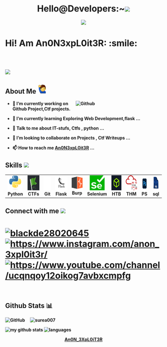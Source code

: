  <div align="center">
   

<h1> Hello@Developers:~<img src = "https://raw.githubusercontent.com/MartinHeinz/MartinHeinz/master/wave.gif" width = 50px> </h1>

 <p align="center">
  <img src="https://readme-typing-svg.herokuapp.com?font=&color=%23CCCCCC&size=26&center=true&vCenter=true&height=47&lines=%F0%9F%99%82+Am+a+N00b+CTFer;%F0%9F%90%8D+Pythonist;%F0%9F%91%80+Automation+Developer">
  </p>
</div>

<div size='100px'> <b><h1>Hi! Am An0N3xpL0it3R: :smile: </h1></div><br><br>

<a href="https://github.com/An0N-3XpL0iT3R"><img src="https://github-profile-trophy.vercel.app/?username=An0N-3XpL0iT3R&theme=onedark&row=1&margin-w=2&margin-h=2"></a>
</div>

<h2> About Me <img src ="./img/me.png/" width = "30" /> </h2>

<img width="55%" align="right" alt="Github" src="https://raw.githubusercontent.com/onimur/.github/master/.resources/git-header.svg" />


- 🔭 I’m currently working on Github Project,Ctf projects.

- 🌱 I’m currently learning Exploring Web Development,flask ...

- 💬 Talk to me about IT-stufs, Ctfs , python ...

- 👯 I’m looking to collaborate on Projects , Ctf Writeups ...

- 📫 How to reach me [An0N3xpL0it3R](https://www.instagram.com/anon_3xpl0it3r/) ...


<h2> Skills <img src = "https://media2.giphy.com/media/QssGEmpkyEOhBCb7e1/giphy.gif?cid=ecf05e47a0n3gi1bfqntqmob8g9aid1oyj2wr3ds3mg700bl&rid=giphy.gif" width = 32px> </h2>
<table>
  <tr>
      <td align="center" width="96">
      <a href="#">
        <img src="./img/python.svg" width="48" height="48" alt="Python" />
      </a>
      <br>Python
     </td>


   <td align="center"  width="96">
      <a href="#">
        <img src="./img/ctf.png" width="48" height="48" alt="CTF" />
      </a>
      <br>CTFs
    </td>

   <td align="center"  width="96">
      <a href="#">
        <img src="./img/git.png" width="48" height="48" alt="Git" />
      </a>
      <br>Git
    </td>
    
   <td align="center"  width="96">
      <a href="#">
        <img src="./img/flask.jpg" width="48" height="48" alt="Flask" />
      </a>
      <br>Flask
    </td>
      <td align="center"  width="96">
      <a href="#">
        <img src="./img/bburp.png" width="46" height="42" alt="Burp" />
      </a>
      <br>Burp
    </td>
    
   <td align="center"  width="96">
      <a href="#">
        <img src="./img/selenium.png" width="48" height="48" alt="Git" />
      </a>
      <br>Selenium
    </td>

   <td align="center"  width="96">
      <a href="#">
        <img src="./img/htb.jpg" width="48" height="48" alt="HTB"/>
      </a>
      <br>HTB
    </td>

   <td align="center"  width="96">
      <a href="#">
        <img src="./img/thm.png" width="48" height="48" alt="THM" />
      </a>
      <br>THM
    </td>
<td align="center"  width="96">
      <a href="#">
        <img src="./img/ps.png" width="48" height="48" alt="ps" />
      </a>
      <br>PS
    </td>
<td align="center"  width="96">
      <a href="#">
        <img src="./img/sql.png" width="48" height="48" alt="sql" />
      </a>
      <br>sql
    </td>

  </tr>
</table>


<h2> Connect with me <img src='https://raw.githubusercontent.com/ShahriarShafin/ShahriarShafin/main/Assets/handshake.gif' width="100px"> </h2>
<h1 align="left">
<a href="https://twitter.com/blackde28020645" target="blank"><img align="center" src="https://raw.githubusercontent.com/rahuldkjain/github-profile-readme-generator/master/src/images/icons/Social/twitter.svg" alt="blackde28020645" height="30" width="40" /></a>
<a href="https://www.instagram.com/anon_3xpl0it3r/" target="blank"><img align="center" src="https://raw.githubusercontent.com/rahuldkjain/github-profile-readme-generator/master/src/images/icons/Social/instagram.svg" alt="https://www.instagram.com/anon_3xpl0it3r/" height="30" width="40" /></a>
<a href="https://www.youtube.com/c/https://www.youtube.com/channel/ucqnqoy12oikog7avbxcmpfg" target="blank"><img align="center" src="https://raw.githubusercontent.com/rahuldkjain/github-profile-readme-generator/master/src/images/icons/Social/youtube.svg" alt="https://www.youtube.com/channel/ucqnqoy12oikog7avbxcmpfg" height="30" width="40" /></a>
</h1>
<br>
<h2> Github Stats 📊</h2>
<p>
<img alt="GitHub" src="https://img.shields.io/badge/dynamic/json?logo=github&label=Github%20followers&query=%24.data.totalSubs&url=https%3A%2F%2Fapi.spencerwoo.com%2Fsubstats%2F%3Fsource%3Dgithub%26queryKey%3DAn0N-3XpL0iT3R">
</a>
&nbsp; &nbsp;
<img src="https://komarev.com/ghpvc/?username=surea007&label=Profile%20views&color=0e75b6&style=flat" alt="surea007" /> 
</p>
<a>
    <p>
    <img src="https://github-readme-stats.vercel.app/api?username=An0N-3XpL0iT3R&show_icons=true&theme=tokyonight" alt="my github stats" width="420"/>&nbsp;<img src="https://github-readme-stats.vercel.app/api/top-langs/?username=An0N-3XpL0iT3R&layout=compact&theme=tokyonight" alt="languages" height="165">
    </p>
</a>

<footer align='center'><a href="https://github.com/An0N-3XpL0iT3R">An0N_3XpL0iT3R</a></footer>
  
